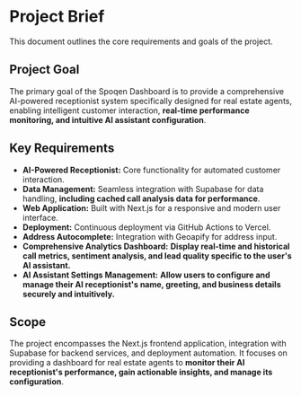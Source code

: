 # Project Brief

This document outlines the core requirements and goals of the project.

## Project Goal

The primary goal of the Spoqen Dashboard is to provide a comprehensive AI-powered receptionist system specifically designed for real estate agents, enabling intelligent customer interaction, **real-time performance monitoring, and intuitive AI assistant configuration**.

## Key Requirements

-   **AI-Powered Receptionist:** Core functionality for automated customer interaction.
-   **Data Management:** Seamless integration with Supabase for data handling, **including cached call analysis data for performance**.
-   **Web Application:** Built with Next.js for a responsive and modern user interface.
-   **Deployment:** Continuous deployment via GitHub Actions to Vercel.
-   **Address Autocomplete:** Integration with Geoapify for address input.
-   **Comprehensive Analytics Dashboard:** **Display real-time and historical call metrics, sentiment analysis, and lead quality specific to the user's AI assistant.**
-   **AI Assistant Settings Management:** **Allow users to configure and manage their AI receptionist's name, greeting, and business details securely and intuitively.**

## Scope

The project encompasses the Next.js frontend application, integration with Supabase for backend services, and deployment automation. It focuses on providing a dashboard for real estate agents to **monitor their AI receptionist's performance, gain actionable insights, and manage its configuration**. 